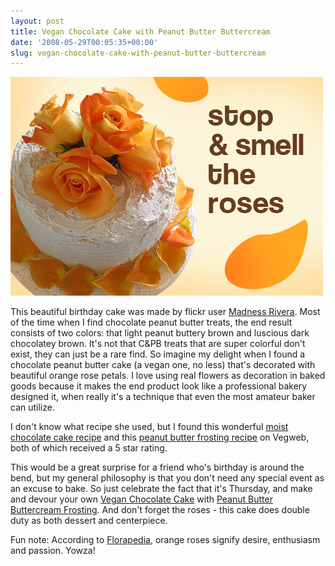 ```yaml
---
layout: post
title: Vegan Chocolate Cake with Peanut Butter Buttercream
date: '2008-05-29T00:05:35+00:00'
slug: vegan-chocolate-cake-with-peanut-butter-buttercream
---
```

<a href="http://www.flickr.com/photos/riveras/2523753126/in/photostream/"><img src='images/uploads/2008/05/roses.jpg' alt='Vegan Chocolate Cake with Peanut Butter Buttercream' /></a>

This beautiful birthday cake was made by flickr user <a href="http://www.flickr.com/photos/riveras/2523753126/in/photostream/">Madness Rivera</a>. Most of the time when I find chocolate peanut butter treats, the end result consists of two colors: that light peanut buttery brown and luscious dark chocolatey brown. It's not that C&PB treats that are super colorful don't exist, they can just be a rare find. So imagine my delight when I found a chocolate peanut butter cake (a vegan one, no less) that's decorated with beautiful orange rose petals. I love using real flowers as decoration in baked goods because it makes the end product look like a professional bakery designed it, when really it's a technique that even the most amateur baker can utilize.

I don't know what recipe she used, but I found this wonderful <a href="http://vegweb.com/index.php?topic=11768.0">moist chocolate cake recipe</a> and this <a href="http://vegweb.com/index.php?topic=15134.msg186148">peanut butter frosting recipe</a> on Vegweb, both of which received a 5 star rating.

This would be a great surprise for a friend who's birthday is around the bend, but my general philosophy is that you don't need any special event as an excuse to bake. So just celebrate the fact that it's Thursday, and make and devour your own <a href="http://vegweb.com/index.php?topic=11768.0">Vegan Chocolate Cake</a> with <a href="http://vegweb.com/index.php?topic=15134.msg186148">Peanut Butter Buttercream Frosting</a>. And don't forget the roses - this cake does double duty as both dessert and centerpiece.

Fun note: According to <a href="http://www.proflowers.com/flowerguide/rosemeanings/orangerose-meanings.aspx">Florapedia</a>, orange roses signify desire, enthusiasm and passion. Yowza!
